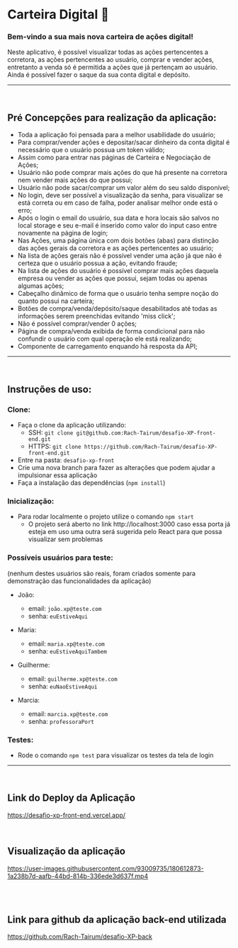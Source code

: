# Carteira Digital 🏦

### Bem-vindo a sua mais nova carteira de ações digital!
  Neste aplicativo, é possível visualizar todas as ações pertencentes a corretora, as ações pertencentes ao usuário, comprar e vender ações, entretanto a venda só é permitida a ações que já pertençam ao usuário. Ainda é possível fazer o saque da sua conta digital e depósito.

---

</br>

## Pré Concepções para realização da aplicação:

- Toda a aplicação foi pensada para a melhor usabilidade do usuário;
- Para comprar/vender ações e depositar/sacar dinheiro da conta digital é necessário que o usuário possua um token válido;
- Assim como para entrar nas páginas de Carteira e Negociação de Ações;
- Usuário não pode comprar mais ações do que há presente na corretora nem vender mais ações do que possui;
- Usuário não pode sacar/comprar um valor além do seu saldo disponível;
- No login, deve ser possível a visualização da senha, para visualizar se está correta ou em caso de falha, poder analisar melhor onde está o erro;
- Após o login o email do usuário, sua data e hora locais são salvos no local storage e seu e-mail é inserido como valor do input caso entre novamente na página de login;
- Nas Ações, uma página única com dois botões (abas) para distinção das ações gerais da corretora e as ações pertencentes ao usuário;
- Na lista de ações gerais não é possível vender uma ação já que não é certeza que o usuário possua a ação, evitando fraude;
- Na lista de ações do usuário é possível comprar mais ações daquela empresa ou vender as ações que possui, sejam todas ou apenas algumas ações;
- Cabeçalho dinâmico de forma que o usuário tenha sempre noção do quanto possui na carteira;
- Botões de compra/venda/depósito/saque desabilitados até todas as informações serem preenchidas evitando 'miss click';
- Não é possível comprar/vender 0 ações;
- Página de compra/venda exibida de forma condicional para não confundir o usuário com qual operação ele está realizando;
- Componente de carregamento enquando há resposta da API;

---

</br>

## Instruções de uso:

### Clone:

- Faça o clone da aplicação utilizando:
  - SSH: `git clone git@github.com:Rach-Tairum/desafio-XP-front-end.git`
  - HTTPS: `git clone https://github.com/Rach-Tairum/desafio-XP-front-end.git`
- Entre na pasta: `desafio-xp-front`
- Crie uma nova branch para fazer as alterações que podem ajudar a impulsionar essa aplicação
- Faça a instalação das dependências (`npm install`)

### Inicialização:

- Para rodar localmente o projeto utilize o comando `npm start`
  - O projeto será aberto no link http://localhost:3000 caso essa porta já esteja em uso uma outra será sugerida pelo React para que possa visualizar sem problemas
  
### Possíveis usuários para teste:
(nenhum destes usuários são reais, foram criados somente para demonstração das funcionalidades da aplicação)

- João:
  - email: `joão.xp@teste.com`
  - senha: `euEstiveAqui`

- Maria:
  - email: `maria.xp@teste.com`
  - senha: `euEstiveAquiTambem`

- Guilherme:
  - email: `guilherme.xp@teste.com`
  - senha: `euNaoEstiveAqui`
  
- Marcia:
  - email: `marcia.xp@teste.com`
  - senha: `professoraPort`
  
### Testes:

- Rode o comando `npm test` para visualizar os testes da tela de login

---

</br>

## Link do Deploy da Aplicação

https://desafio-xp-front-end.vercel.app/

</br>

## Visualização da aplicação

https://user-images.githubusercontent.com/93009735/180612873-1a238b7d-aafb-44bd-814b-336ede3d637f.mp4

</br>
</br>

## 

## Link para github da aplicação back-end utilizada

https://github.com/Rach-Tairum/desafio-XP-back
